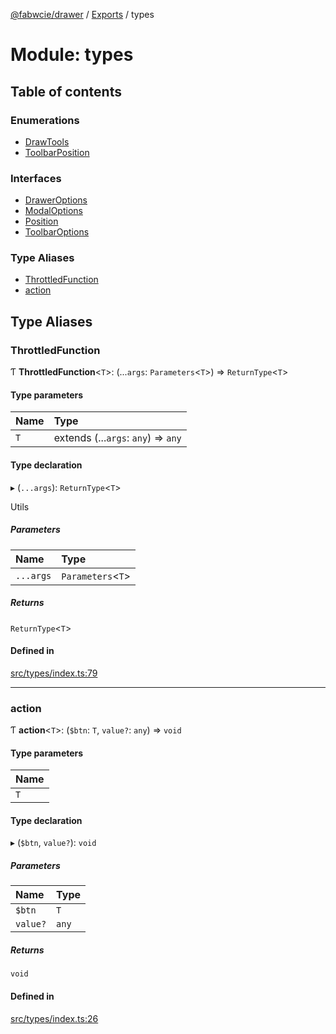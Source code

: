 [@fabwcie/drawer](../README.md) / [Exports](../modules.md) / types

# Module: types

## Table of contents

### Enumerations

- [DrawTools](../enums/types.DrawTools.md)
- [ToolbarPosition](../enums/types.ToolbarPosition.md)

### Interfaces

- [DrawerOptions](../interfaces/types.DrawerOptions.md)
- [ModalOptions](../interfaces/types.ModalOptions.md)
- [Position](../interfaces/types.Position.md)
- [ToolbarOptions](../interfaces/types.ToolbarOptions.md)

### Type Aliases

- [ThrottledFunction](types.md#throttledfunction)
- [action](types.md#action)

## Type Aliases

### ThrottledFunction

Ƭ **ThrottledFunction**<`T`\>: (...`args`: `Parameters`<`T`\>) => `ReturnType`<`T`\>

#### Type parameters

| Name | Type |
| :------ | :------ |
| `T` | extends (...`args`: `any`) => `any` |

#### Type declaration

▸ (`...args`): `ReturnType`<`T`\>

Utils

##### Parameters

| Name | Type |
| :------ | :------ |
| `...args` | `Parameters`<`T`\> |

##### Returns

`ReturnType`<`T`\>

#### Defined in

[src/types/index.ts:79](https://github.com/fabwcie/drawer/blob/e245821/src/types/index.ts#L79)

___

### action

Ƭ **action**<`T`\>: (`$btn`: `T`, `value?`: `any`) => `void`

#### Type parameters

| Name |
| :------ |
| `T` |

#### Type declaration

▸ (`$btn`, `value?`): `void`

##### Parameters

| Name | Type |
| :------ | :------ |
| `$btn` | `T` |
| `value?` | `any` |

##### Returns

`void`

#### Defined in

[src/types/index.ts:26](https://github.com/fabwcie/drawer/blob/e245821/src/types/index.ts#L26)

